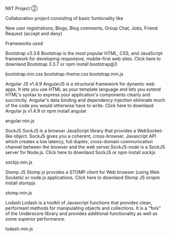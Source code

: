 NIIT Project ②

Collaboration project consisting of basic funtionality like

New user registrations,
Blogs,
Blog comments, 
Group Chat,
Jobs,
Friend Request (accept and deny)

Frameworks used

Bootstrap v3.3.6 Bootstrap is the most popular HTML, CSS, and JavaScript framework for developing responsive, mobile-first web sites. Click here to downlaod Bootstrap 3.3.7 or npm install bootstrap@3

bootstrap.min.css
bootstrap-theme.css
bootstrap.min.js


Angular JS v1.4.9 AngularJS is a structural framework for dynamic web apps. It lets you use HTML as your template language and lets you extend HTML's syntax to express your application's components clearly and succinctly. Angular's data binding and dependency injection eliminate much of the code you would otherwise have to write. Click here to downlaod Angular js v1.4.9 or npm install angular

angular.min.js


SockJS SockJS is a browser JavaScript library that provides a WebSocket-like object. SockJS gives you a coherent, cross-browser, Javascript API which creates a low latency, full duplex, cross-domain communication channel between the browser and the web server.SockJS-node is a SockJS server for Node.js. Click here to downlaod SockJS or npm install sockjs

sockjs.min.js


Stomp JS Stomp js provides a STOMP client for Web browser (using Web Sockets) or node.js applications. Click here to downlaod Stomp JS ornpm install stompjs

stomp.min.js


Lodash Lodash is a toolkit of Javascript functions that provides clean, performant methods for manipulating objects and collections. It is a "fork" of the Underscore library and provides additional functionality as well as some superior performance.

lodash.min.js
